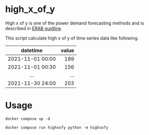 # high_x_of_y

High x of y is one of the power demand forecasting methods and is described in [ERAB guidline](https://www.meti.go.jp/press/2020/06/20200601001/20200601001-1.pdf).

This script calculate high x of y of time series data like following.

| datetime         | value |
|:----------------:|------:|
| 2021-11-01 00:00 |   189 |
| 2021-11-01 00:30 |   156 |
| ...              |   ... |
| 2021-11-30 24:00 |   203 |

# Usage

```
docker compose up -d
```

```
docker compose run highxofy python -m highxofy
```
